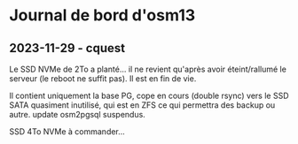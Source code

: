 # Journal de bord d'osm13

## 2023-11-29 - cquest

Le SSD NVMe de 2To a planté... il ne revient qu'après avoir éteint/rallumé le serveur (le reboot ne suffit pas).
Il est en fin de vie.

Il contient uniquement la base PG, cope en cours (double rsync) vers le SSD SATA quasiment inutilisé, qui est en ZFS ce qui permettra des backup ou autre.
update osm2pgsql suspendus.

SSD 4To NVMe à commander...
